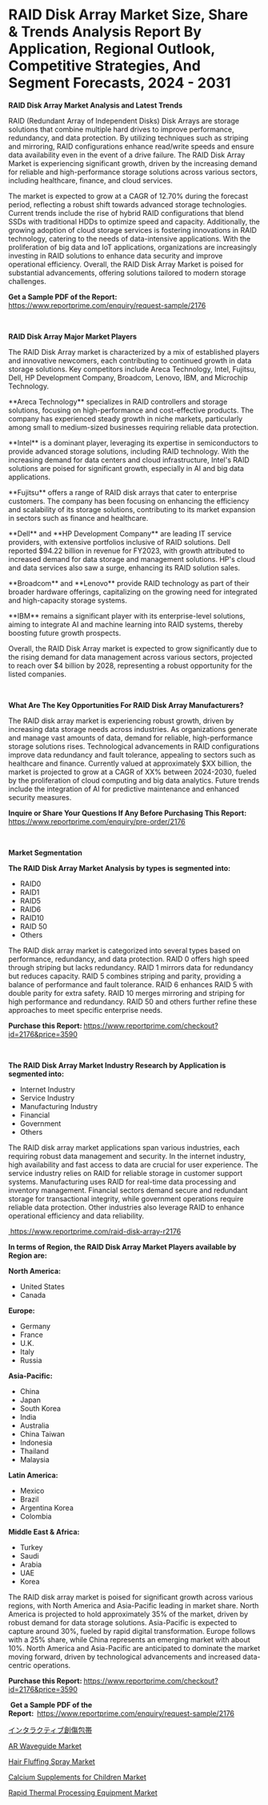 <p><h1>RAID Disk Array Market Size, Share & Trends Analysis Report By Application, Regional Outlook, Competitive Strategies, And Segment Forecasts, 2024 - 2031</h1></p><p><strong>RAID Disk Array Market Analysis and Latest Trends</strong></p>
<p><p>RAID (Redundant Array of Independent Disks) Disk Arrays are storage solutions that combine multiple hard drives to improve performance, redundancy, and data protection. By utilizing techniques such as striping and mirroring, RAID configurations enhance read/write speeds and ensure data availability even in the event of a drive failure. The RAID Disk Array Market is experiencing significant growth, driven by the increasing demand for reliable and high-performance storage solutions across various sectors, including healthcare, finance, and cloud services.</p><p>The market is expected to grow at a CAGR of 12.70% during the forecast period, reflecting a robust shift towards advanced storage technologies. Current trends include the rise of hybrid RAID configurations that blend SSDs with traditional HDDs to optimize speed and capacity. Additionally, the growing adoption of cloud storage services is fostering innovations in RAID technology, catering to the needs of data-intensive applications. With the proliferation of big data and IoT applications, organizations are increasingly investing in RAID solutions to enhance data security and improve operational efficiency. Overall, the RAID Disk Array Market is poised for substantial advancements, offering solutions tailored to modern storage challenges.</p></p>
<p><strong>Get a Sample PDF of the Report:&nbsp;</strong> <a href="https://www.reportprime.com/enquiry/request-sample/2176">https://www.reportprime.com/enquiry/request-sample/2176</a></p>
<p>&nbsp;</p>
<p><strong>RAID Disk Array Major Market Players</strong></p>
<p><p>The RAID Disk Array market is characterized by a mix of established players and innovative newcomers, each contributing to continued growth in data storage solutions. Key competitors include Areca Technology, Intel, Fujitsu, Dell, HP Development Company, Broadcom, Lenovo, IBM, and Microchip Technology.</p><p>**Areca Technology** specializes in RAID controllers and storage solutions, focusing on high-performance and cost-effective products. The company has experienced steady growth in niche markets, particularly among small to medium-sized businesses requiring reliable data protection.</p><p>**Intel** is a dominant player, leveraging its expertise in semiconductors to provide advanced storage solutions, including RAID technology. With the increasing demand for data centers and cloud infrastructure, Intel's RAID solutions are poised for significant growth, especially in AI and big data applications.</p><p>**Fujitsu** offers a range of RAID disk arrays that cater to enterprise customers. The company has been focusing on enhancing the efficiency and scalability of its storage solutions, contributing to its market expansion in sectors such as finance and healthcare.</p><p>**Dell** and **HP Development Company** are leading IT service providers, with extensive portfolios inclusive of RAID solutions. Dell reported $94.22 billion in revenue for FY2023, with growth attributed to increased demand for data storage and management solutions. HP's cloud and data services also saw a surge, enhancing its RAID solution sales.</p><p>**Broadcom** and **Lenovo** provide RAID technology as part of their broader hardware offerings, capitalizing on the growing need for integrated and high-capacity storage systems.</p><p>**IBM** remains a significant player with its enterprise-level solutions, aiming to integrate AI and machine learning into RAID systems, thereby boosting future growth prospects.</p><p>Overall, the RAID Disk Array market is expected to grow significantly due to the rising demand for data management across various sectors, projected to reach over $4 billion by 2028, representing a robust opportunity for the listed companies.</p></p>
<p>&nbsp;</p>
<p><strong>What Are The Key Opportunities For RAID Disk Array Manufacturers?</strong></p>
<p><p>The RAID disk array market is experiencing robust growth, driven by increasing data storage needs across industries. As organizations generate and manage vast amounts of data, demand for reliable, high-performance storage solutions rises. Technological advancements in RAID configurations improve data redundancy and fault tolerance, appealing to sectors such as healthcare and finance. Currently valued at approximately $XX billion, the market is projected to grow at a CAGR of XX% between 2024-2030, fueled by the proliferation of cloud computing and big data analytics. Future trends include the integration of AI for predictive maintenance and enhanced security measures.</p></p>
<p><strong>Inquire or Share Your Questions If Any Before Purchasing This Report:</strong> <a href="https://www.reportprime.com/enquiry/pre-order/2176">https://www.reportprime.com/enquiry/pre-order/2176</a></p>
<p>&nbsp;</p>
<p><strong>Market Segmentation</strong></p>
<p><strong>The RAID Disk Array Market Analysis by types is segmented into:</strong></p>
<p><ul><li>RAID0</li><li>RAID1</li><li>RAID5</li><li>RAID6</li><li>RAID10</li><li>RAID 50</li><li>Others</li></ul></p>
<p><p>The RAID disk array market is categorized into several types based on performance, redundancy, and data protection. RAID 0 offers high speed through striping but lacks redundancy. RAID 1 mirrors data for redundancy but reduces capacity. RAID 5 combines striping and parity, providing a balance of performance and fault tolerance. RAID 6 enhances RAID 5 with double parity for extra safety. RAID 10 merges mirroring and striping for high performance and redundancy. RAID 50 and others further refine these approaches to meet specific enterprise needs.</p></p>
<p><strong>Purchase this Report:&nbsp;</strong><a href="https://www.reportprime.com/checkout?id=2176&price=3590">https://www.reportprime.com/checkout?id=2176&price=3590</a></p>
<p>&nbsp;</p>
<p><strong>The RAID Disk Array Market Industry Research by Application is segmented into:</strong></p>
<p><ul><li>Internet Industry</li><li>Service Industry</li><li>Manufacturing Industry</li><li>Financial</li><li>Government</li><li>Others</li></ul></p>
<p><p>The RAID disk array market applications span various industries, each requiring robust data management and security. In the internet industry, high availability and fast access to data are crucial for user experience. The service industry relies on RAID for reliable storage in customer support systems. Manufacturing uses RAID for real-time data processing and inventory management. Financial sectors demand secure and redundant storage for transactional integrity, while government operations require reliable data protection. Other industries also leverage RAID to enhance operational efficiency and data reliability.</p></p>
<p><a href="https://www.reportprime.com/raid-disk-array-r2176">&nbsp;https://www.reportprime.com/raid-disk-array-r2176</a></p>
<p><strong>In terms of Region, the RAID Disk Array Market Players available by Region are:</strong></p>
<p>
    <p> <strong> North America: </strong>
        <ul>
            <li>United States</li>
            <li>Canada</li>
        </ul>
        </p> 
    <p> <strong> Europe: </strong>
        <ul>
            <li>Germany</li>
            <li>France</li>
            <li>U.K.</li>
            <li>Italy</li>
            <li>Russia</li>
        </ul>
        </p> 
    <p> <strong> Asia-Pacific: </strong>
        <ul>
            <li>China</li>
            <li>Japan</li>
            <li>South Korea</li>
            <li>India</li>
            <li>Australia</li>
            <li>China Taiwan</li>
            <li>Indonesia</li>
            <li>Thailand</li>
            <li>Malaysia</li>
        </ul>
        </p> 
    <p> <strong> Latin America: </strong>
        <ul>
            <li>Mexico</li>
            <li>Brazil</li>
            <li>Argentina Korea</li>
            <li>Colombia</li>
        </ul>
        </p> 
    <p> <strong> Middle East & Africa: </strong>
        <ul>
            <li>Turkey</li>
            <li>Saudi</li>
            <li>Arabia</li>
            <li>UAE</li>
            <li>Korea</li>
        </ul>
    </p>
    </p>
<p><p>The RAID disk array market is poised for significant growth across various regions, with North America and Asia-Pacific leading in market share. North America is projected to hold approximately 35% of the market, driven by robust demand for data storage solutions. Asia-Pacific is expected to capture around 30%, fueled by rapid digital transformation. Europe follows with a 25% share, while China represents an emerging market with about 10%. North America and Asia-Pacific are anticipated to dominate the market moving forward, driven by technological advancements and increased data-centric operations.</p></p>
<p><strong>Purchase this Report: </strong><a href="https://www.reportprime.com/checkout?id=2176&price=3590">https://www.reportprime.com/checkout?id=2176&price=3590</a></p>
<p>&nbsp;<strong>Get a Sample PDF of the Report:&nbsp;&nbsp;</strong><a href="https://www.reportprime.com/enquiry/request-sample/2176">https://www.reportprime.com/enquiry/request-sample/2176</a></p>
<p><strong></strong></p>
<p><p><a href="https://medium.com/@rudysimonis2023/%E3%82%A4%E3%83%B3%E3%82%BF%E3%83%A9%E3%82%AF%E3%83%86%E3%82%A3%E3%83%96%E5%89%B5%E5%82%B7%E3%83%89%E3%83%AC%E3%83%83%E3%82%B7%E3%83%B3%E3%82%B0%E5%B8%82%E5%A0%B4%E3%81%AE%E5%8B%95%E5%90%91%E3%81%A8%E5%B8%82%E5%A0%B4%E6%88%90%E9%95%B7%E3%81%AE%E8%A6%8B%E9%80%9A%E3%81%97-2024-2031-c03145cb4d19">インタラクティブ創傷包帯</a></p><p><a href="https://www.linkedin.com/pulse/ar-waveguide-market-indicators-size-regional-breakdown-player-jvebf?trackingId=CzreqcNNQD2xuLJ6ydL%2BJg%3D%3D">AR Waveguide Market</a></p><p><a href="https://medium.com/@yeie266/hair-fluffing-spray-market-report-by-product-type-men-only-ladies-only-universal-end-use-599b3e377a45">Hair Fluffing Spray Market</a></p><p><a href="https://issuu.com/reportprime-2/docs/calcium-supplements-for-children-ma_9d59f95b2f0b03">Calcium Supplements for Children Market</a></p><p><a href="https://www.linkedin.com/pulse/rapid-thermal-processing-equipment-market-insights-products-mi0ie?trackingId=iFh8KRRdRPyLmcClWVTBEQ%3D%3D">Rapid Thermal Processing Equipment Market</a></p></p>